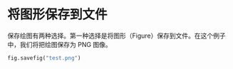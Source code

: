 # 将图形保存到文件

保存绘图有两种选择。第一种选择是将图形（Figure）保存到文件。在这个例子中，我们将把绘图保存为 PNG 图像。

```python
fig.savefig("test.png")
```
